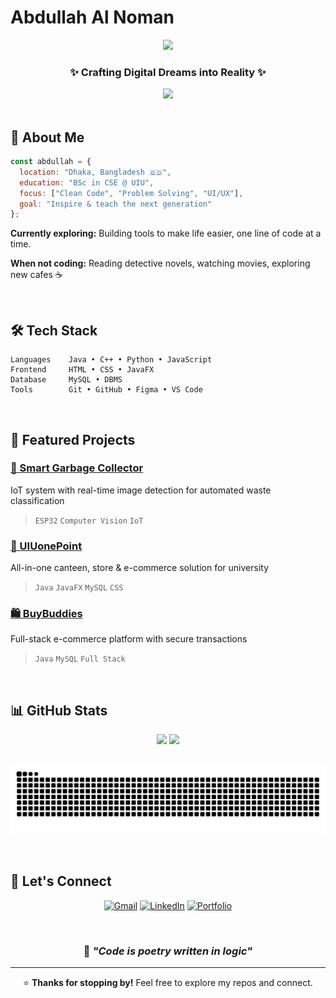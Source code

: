 # Abdullah Al Noman

<div align="center">
  
  ![](https://komarev.com/ghpvc/?username=No-man1234&color=a78bfa&style=flat-square&label=Profile+Views)
  
  ### ✨ Crafting Digital Dreams into Reality ✨
  
  <img src="https://readme-typing-svg.herokuapp.com/?lines=Welcome+to+my+digital+garden+🌸;Building+beautiful+experiences+💻;Where+code+meets+creativity+🎨&font=Fira+Code&center=true&width=380&height=50&color=a78bfa&vCenter=true&pause=1000&size=20" />

</div>

<br/>

## 👋 About Me

```javascript
const abdullah = {
  location: "Dhaka, Bangladesh 🇧🇩",
  education: "BSc in CSE @ UIU",
  focus: ["Clean Code", "Problem Solving", "UI/UX"],
  goal: "Inspire & teach the next generation"
};
```

**Currently exploring:** Building tools to make life easier, one line of code at a time.

**When not coding:** Reading detective novels, watching movies, exploring new cafes ☕

<br/>

## 🛠️ Tech Stack

```
Languages    Java • C++ • Python • JavaScript
Frontend     HTML • CSS • JavaFX
Database     MySQL • DBMS
Tools        Git • GitHub • Figma • VS Code
```

<br/>

## 🚀 Featured Projects

### [🤖 Smart Garbage Collector](https://github.com/No-man1234/Automatic-Garbage-Collector-with-Live-Image-Detection-using-ESP32)
IoT system with real-time image detection for automated waste classification
> `ESP32` `Computer Vision` `IoT`

### [🏪 UIUonePoint](https://github.com/No-man1234/UIUonePoint)
All-in-one canteen, store & e-commerce solution for university
> `Java` `JavaFX` `MySQL` `CSS`

### [🛍️ BuyBuddies](https://github.com/No-man1234/BuyBuddies)
Full-stack e-commerce platform with secure transactions
> `Java` `MySQL` `Full Stack`

<br/>

## 📊 GitHub Stats

<div align="center">
  
  <img height="180em" src="https://github-readme-stats.vercel.app/api?username=No-man1234&show_icons=true&theme=midnight-purple&hide_border=true&bg_color=0d1117&title_color=a78bfa&icon_color=a78bfa&text_color=c9d1d9"/>
  <img height="180em" src="https://github-readme-streak-stats.herokuapp.com/?user=No-man1234&theme=midnight-purple&hide_border=true&background=0d1117&stroke=a78bfa&ring=a78bfa&fire=fb923c&currStreakLabel=c9d1d9"/>

</div>

<br/>

<div align="center">
  
  ![Snake animation](https://raw.githubusercontent.com/No-man1234/No-man1234/main/github-contribution-grid-snake-dark.svg)
  
</div>

<br/>

## 🤝 Let's Connect

<div align="center">
  
  [![Gmail](https://img.shields.io/badge/Gmail-EA4335?style=for-the-badge&logo=gmail&logoColor=white)](mailto:a.a.noman367@gmail.com)
  [![LinkedIn](https://img.shields.io/badge/LinkedIn-0A66C2?style=for-the-badge&logo=linkedin&logoColor=white)](https://linkedin.com/in/heyitsnoman)
  [![Portfolio](https://img.shields.io/badge/Portfolio-000000?style=for-the-badge&logo=vercel&logoColor=white)](https://no-man1234.github.io/portfolio/)
  
</div>

<br/>

<div align="center">
  
  ### 💭 *"Code is poetry written in logic"*
  
  ---
  
  ⭐ **Thanks for stopping by!** Feel free to explore my repos and connect.
  
</div>

